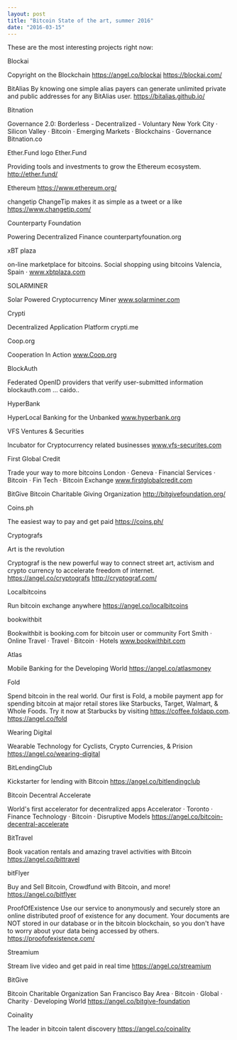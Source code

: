 ```yaml
---
layout: post
title: "Bitcoin State of the art, summer 2016"
date: "2016-03-15"
---
```


These are the most interesting projects right now:

Blockai

Copyright on the Blockchain
https://angel.co/blockai
https://blockai.com/

BitAlias
By knowing one simple alias payers can generate unlimited private and public addresses for any BitAlias user.
https://bitalias.github.io/


Bitnation

Governance 2.0: Borderless - Decentralized - Voluntary
New York City · Silicon Valley · Bitcoin · Emerging Markets · Blockchains · Governance
Bitnation.co

Ether.Fund logo
Ether.Fund

Providing tools and investments to grow the Ethereum ecosystem.
http://ether.fund/


Ethereum
https://www.ethereum.org/

changetip
ChangeTip makes it as simple as a tweet or a like
https://www.changetip.com/


Counterparty Foundation

Powering Decentralized Finance
counterpartyfounation.org


 xBT plaza

on-line marketplace for bitcoins. Social shopping using bitcoins
Valencia, Spain ·
www.xbtplaza.com


 SOLARMINER

Solar Powered Cryptocurrency Miner
www.solarminer.com



 Crypti

Decentralized Application Platform
crypti.me


 Coop.org

Cooperation In Action
www.Coop.org

 BlockAuth

Federated OpenID providers that verify user-submitted information
blockauth.com
... caido..

 HyperBank

HyperLocal Banking for the Unbanked
www.hyperbank.org

 VFS Ventures & Securities

Incubator for Cryptocurrency related businesses
www.vfs-securites.com



First Global Credit

Trade your way to more bitcoins
London · Geneva · Financial Services · Bitcoin · Fin Tech · Bitcoin Exchange
www.firstglobalcredit.com


BitGive
 Bitcoin Charitable Giving Organization
http://bitgivefoundation.org/


Coins.ph

The easiest way to pay and get paid 
https://coins.ph/



 Cryptografs

Art is the revolution

Cryptograf is the new powerful way to connect street art, activism and crypto currency to accelerate freedom of internet.
https://angel.co/cryptografs
http://cryptograf.com/



 Localbitcoins

Run bitcoin exchange anywhere
https://angel.co/localbitcoins



bookwithbit

Bookwithbit is booking.com for bitcoin user or community
Fort Smith · Online Travel · Travel · Bitcoin · Hotels
www.bookwithbit.com

 Atlas

Mobile Banking for the Developing World
https://angel.co/atlasmoney


 Fold

Spend bitcoin in the real world.
Our first is Fold, a mobile payment app for spending bitcoin at major retail stores like Starbucks, Target, Walmart, & Whole Foods. Try it now at Starbucks by visiting https://coffee.foldapp.com.  
https://angel.co/fold

 Wearing Digital

Wearable Technology for Cyclists, Crypto Currencies, & Prision
https://angel.co/wearing-digital

 BitLendingClub

Kickstarter for lending with Bitcoin
https://angel.co/bitlendingclub



Bitcoin Decentral Accelerate

World's first accelerator for decentralized apps
Accelerator · Toronto · Finance Technology · Bitcoin · Disruptive Models
https://angel.co/bitcoin-decentral-accelerate

 BitTravel

Book vacation rentals and amazing travel activities with Bitcoin
https://angel.co/bittravel


 bitFlyer

Buy and Sell Bitcoin, Crowdfund with Bitcoin, and more!
https://angel.co/bitflyer


ProofOfExistence
 Use our service to anonymously and securely store an online distributed proof of existence for any document. Your documents are NOT stored in our database or in the bitcoin blockchain, so you don't have to worry about your data being accessed by others. 
https://proofofexistence.com/

 Streamium

Stream live video and get paid in real time
https://angel.co/streamium


BitGive

Bitcoin Charitable Organization
San Francisco Bay Area · Bitcoin · Global · Charity · Developing World
https://angel.co/bitgive-foundation


Coinality

The leader in bitcoin talent discovery
https://angel.co/coinality

